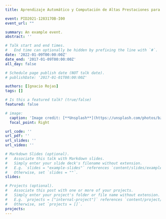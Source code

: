 ```yaml
---
title: Aprendizaje Automático y Computación de Altas Prestaciones para la Integración de Bases de Datos Heterogéneas en Bioinformática. Aplicación en Medicina Precisa y Personalizada

event: PID2021-128317OB-I00
event_url: ""

summary: An example event.
abstract: ''

# Talk start and end times.
#   End time can optionally be hidden by prefixing the line with `#`.
date: '2022-01-09T00:00:00Z'
date_end: '2017-01-09T00:00:00Z'
all_day: false

# Schedule page publish date (NOT talk date).
# publishDate: '2017-01-01T00:00:00Z'

authors: [Ignacio Rojas]
tags: []

# Is this a featured talk? (true/false)
featured: false

# image:
  caption: 'Image credit: [**Unsplash**](https://unsplash.com/photos/bzdhc5b3Bxs)'
  focal_point: Right

url_code: ''
url_pdf: ''
url_slides: ''
url_video: ''

# Markdown Slides (optional).
#   Associate this talk with Markdown slides.
#   Simply enter your slide deck's filename without extension.
#   E.g. `slides = "example-slides"` references `content/slides/example-slides.md`.
#   Otherwise, set `slides = ""`.
slides:

# Projects (optional).
#   Associate this post with one or more of your projects.
#   Simply enter your project's folder or file name without extension.
#   E.g. `projects = ["internal-project"]` references `content/project/deep-learning/index.md`.
#   Otherwise, set `projects = []`.
projects:
---
```

